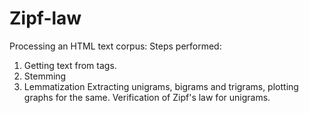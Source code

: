 # Zipf-law
Processing an HTML text corpus:
Steps performed:
1) Getting text from <a> tags.
2) Stemming
3) Lemmatization
Extracting unigrams, bigrams and trigrams, plotting graphs for the same.
Verification of Zipf's law for unigrams.
